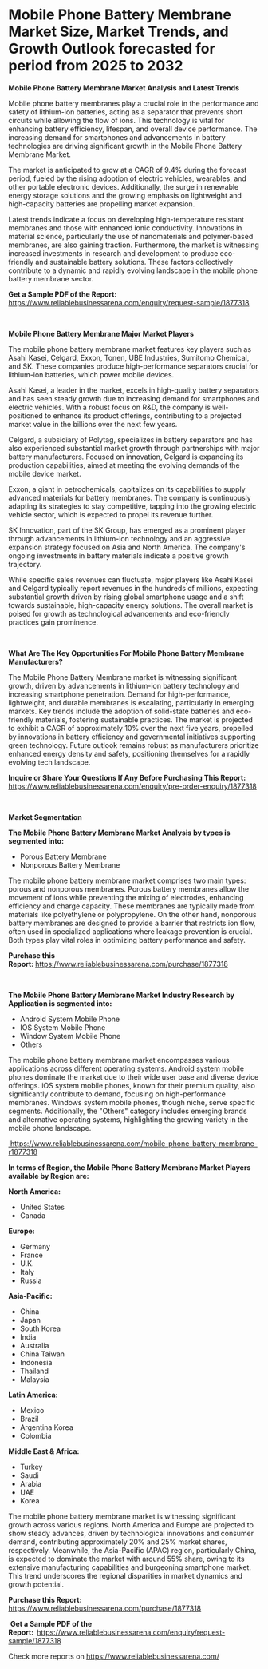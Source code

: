 <p><h1>Mobile Phone Battery Membrane Market Size, Market Trends, and Growth Outlook forecasted for period from 2025 to 2032</h1></p><p><strong>Mobile Phone Battery Membrane Market Analysis and Latest Trends</strong></p>
<p><p>Mobile phone battery membranes play a crucial role in the performance and safety of lithium-ion batteries, acting as a separator that prevents short circuits while allowing the flow of ions. This technology is vital for enhancing battery efficiency, lifespan, and overall device performance. The increasing demand for smartphones and advancements in battery technologies are driving significant growth in the Mobile Phone Battery Membrane Market.</p><p>The market is anticipated to grow at a CAGR of 9.4% during the forecast period, fueled by the rising adoption of electric vehicles, wearables, and other portable electronic devices. Additionally, the surge in renewable energy storage solutions and the growing emphasis on lightweight and high-capacity batteries are propelling market expansion. </p><p>Latest trends indicate a focus on developing high-temperature resistant membranes and those with enhanced ionic conductivity. Innovations in material science, particularly the use of nanomaterials and polymer-based membranes, are also gaining traction. Furthermore, the market is witnessing increased investments in research and development to produce eco-friendly and sustainable battery solutions. These factors collectively contribute to a dynamic and rapidly evolving landscape in the mobile phone battery membrane sector.</p></p>
<p><strong>Get a Sample PDF of the Report:&nbsp;</strong> <a href="https://www.reliablebusinessarena.com/enquiry/request-sample/1877318?utm_campaign=2822&utm_medium=2&utm_source=Github&utm_content=ia&utm_term=03042025&utm_id=mobile-phone-battery-membrane">https://www.reliablebusinessarena.com/enquiry/request-sample/1877318</a></p>
<p>&nbsp;</p>
<p><strong>Mobile Phone Battery Membrane Major Market Players</strong></p>
<p><p>The mobile phone battery membrane market features key players such as Asahi Kasei, Celgard, Exxon, Tonen, UBE Industries, Sumitomo Chemical, and SK. These companies produce high-performance separators crucial for lithium-ion batteries, which power mobile devices.</p><p>Asahi Kasei, a leader in the market, excels in high-quality battery separators and has seen steady growth due to increasing demand for smartphones and electric vehicles. With a robust focus on R&D, the company is well-positioned to enhance its product offerings, contributing to a projected market value in the billions over the next few years.</p><p>Celgard, a subsidiary of Polytag, specializes in battery separators and has also experienced substantial market growth through partnerships with major battery manufacturers. Focused on innovation, Celgard is expanding its production capabilities, aimed at meeting the evolving demands of the mobile device market.</p><p>Exxon, a giant in petrochemicals, capitalizes on its capabilities to supply advanced materials for battery membranes. The company is continuously adapting its strategies to stay competitive, tapping into the growing electric vehicle sector, which is expected to propel its revenue further.</p><p>SK Innovation, part of the SK Group, has emerged as a prominent player through advancements in lithium-ion technology and an aggressive expansion strategy focused on Asia and North America. The company's ongoing investments in battery materials indicate a positive growth trajectory.</p><p>While specific sales revenues can fluctuate, major players like Asahi Kasei and Celgard typically report revenues in the hundreds of millions, expecting substantial growth driven by rising global smartphone usage and a shift towards sustainable, high-capacity energy solutions. The overall market is poised for growth as technological advancements and eco-friendly practices gain prominence.</p></p>
<p>&nbsp;</p>
<p><strong>What Are The Key Opportunities For Mobile Phone Battery Membrane Manufacturers?</strong></p>
<p><p>The Mobile Phone Battery Membrane market is witnessing significant growth, driven by advancements in lithium-ion battery technology and increasing smartphone penetration. Demand for high-performance, lightweight, and durable membranes is escalating, particularly in emerging markets. Key trends include the adoption of solid-state batteries and eco-friendly materials, fostering sustainable practices. The market is projected to exhibit a CAGR of approximately 10% over the next five years, propelled by innovations in battery efficiency and governmental initiatives supporting green technology. Future outlook remains robust as manufacturers prioritize enhanced energy density and safety, positioning themselves for a rapidly evolving tech landscape.</p></p>
<p><strong>Inquire or Share Your Questions If Any Before Purchasing This Report:</strong> <a href="https://www.reliablebusinessarena.com/enquiry/pre-order-enquiry/1877318?utm_campaign=2822&utm_medium=2&utm_source=Github&utm_content=ia&utm_term=03042025&utm_id=mobile-phone-battery-membrane">https://www.reliablebusinessarena.com/enquiry/pre-order-enquiry/1877318</a></p>
<p>&nbsp;</p>
<p><strong>Market Segmentation</strong></p>
<p><strong>The Mobile Phone Battery Membrane Market Analysis by types is segmented into:</strong></p>
<p><ul><li>Porous Battery Membrane</li><li>Nonporous Battery Membrane</li></ul></p>
<p><p>The mobile phone battery membrane market comprises two main types: porous and nonporous membranes. Porous battery membranes allow the movement of ions while preventing the mixing of electrodes, enhancing efficiency and charge capacity. These membranes are typically made from materials like polyethylene or polypropylene. On the other hand, nonporous battery membranes are designed to provide a barrier that restricts ion flow, often used in specialized applications where leakage prevention is crucial. Both types play vital roles in optimizing battery performance and safety.</p></p>
<p><strong>Purchase this Report:&nbsp;</strong><a href="https://www.reliablebusinessarena.com/purchase/1877318?utm_campaign=2822&utm_medium=2&utm_source=Github&utm_content=ia&utm_term=03042025&utm_id=mobile-phone-battery-membrane">https://www.reliablebusinessarena.com/purchase/1877318</a></p>
<p>&nbsp;</p>
<p><strong>The Mobile Phone Battery Membrane Market Industry Research by Application is segmented into:</strong></p>
<p><ul><li>Android System Mobile Phone</li><li>IOS System Mobile Phone</li><li>Window System Mobile Phone</li><li>Others</li></ul></p>
<p><p>The mobile phone battery membrane market encompasses various applications across different operating systems. Android system mobile phones dominate the market due to their wide user base and diverse device offerings. iOS system mobile phones, known for their premium quality, also significantly contribute to demand, focusing on high-performance membranes. Windows system mobile phones, though niche, serve specific segments. Additionally, the "Others" category includes emerging brands and alternative operating systems, highlighting the growing variety in the mobile phone landscape.</p></p>
<p><a href="https://www.reliablebusinessarena.com/mobile-phone-battery-membrane-r1877318?utm_campaign=2822&utm_medium=2&utm_source=Github&utm_content=ia&utm_term=03042025&utm_id=mobile-phone-battery-membrane">&nbsp;https://www.reliablebusinessarena.com/mobile-phone-battery-membrane-r1877318</a></p>
<p><strong>In terms of Region, the Mobile Phone Battery Membrane Market Players available by Region are:</strong></p>
<p>
    <p> <strong> North America: </strong>
        <ul>
            <li>United States</li>
            <li>Canada</li>
        </ul>
        </p> 
    <p> <strong> Europe: </strong>
        <ul>
            <li>Germany</li>
            <li>France</li>
            <li>U.K.</li>
            <li>Italy</li>
            <li>Russia</li>
        </ul>
        </p> 
    <p> <strong> Asia-Pacific: </strong>
        <ul>
            <li>China</li>
            <li>Japan</li>
            <li>South Korea</li>
            <li>India</li>
            <li>Australia</li>
            <li>China Taiwan</li>
            <li>Indonesia</li>
            <li>Thailand</li>
            <li>Malaysia</li>
        </ul>
        </p> 
    <p> <strong> Latin America: </strong>
        <ul>
            <li>Mexico</li>
            <li>Brazil</li>
            <li>Argentina Korea</li>
            <li>Colombia</li>
        </ul>
        </p> 
    <p> <strong> Middle East & Africa: </strong>
        <ul>
            <li>Turkey</li>
            <li>Saudi</li>
            <li>Arabia</li>
            <li>UAE</li>
            <li>Korea</li>
        </ul>
    </p>
    </p>
<p><p>The mobile phone battery membrane market is witnessing significant growth across various regions. North America and Europe are projected to show steady advances, driven by technological innovations and consumer demand, contributing approximately 20% and 25% market shares, respectively. Meanwhile, the Asia-Pacific (APAC) region, particularly China, is expected to dominate the market with around 55% share, owing to its extensive manufacturing capabilities and burgeoning smartphone market. This trend underscores the regional disparities in market dynamics and growth potential.</p></p>
<p><strong>Purchase this Report: </strong><a href="https://www.reliablebusinessarena.com/purchase/1877318?utm_campaign=2822&utm_medium=2&utm_source=Github&utm_content=ia&utm_term=03042025&utm_id=mobile-phone-battery-membrane">https://www.reliablebusinessarena.com/purchase/1877318</a></p>
<p>&nbsp;<strong>Get a Sample PDF of the Report:&nbsp;&nbsp;</strong><a href="https://www.reliablebusinessarena.com/enquiry/request-sample/1877318?utm_campaign=2822&utm_medium=2&utm_source=Github&utm_content=ia&utm_term=03042025&utm_id=mobile-phone-battery-membrane">https://www.reliablebusinessarena.com/enquiry/request-sample/1877318</a></p>
<p><strong></strong></p>
<p>Check more reports on <a href="https://www.reliablebusinessarena.com/?utm_campaign=2822&utm_medium=2&utm_source=Github&utm_content=ia&utm_term=03042025&utm_id=mobile-phone-battery-membrane">https://www.reliablebusinessarena.com/</a></p>